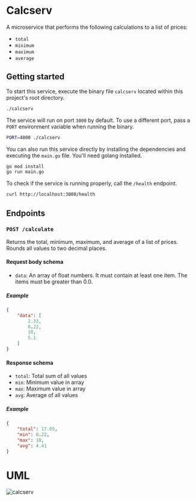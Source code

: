 # Calcserv

A microservice that performs the following calculations to a list of prices:
- `total`
- `minimum`
- `maximum`
- `average`

## Getting started

To start this service, execute the binary file `calcserv` located within this project's root directory.

```bash
./calcserv
```

The service will run on port `3000` by default. To use a different port, pass a `PORT` environment variable when running the binary.

```bash
PORT=4000 ./calcserv
```

You can also run this service directly by installing the dependencies and executing the `main.go` file. You'll need golang installed.
```bash
go mod install
go run main.go
```

To check if the service is running properly, call the `/health` endpoint.

```bash
curl http://localhost:3000/health
```

## Endpoints

### `POST /calculate`

Returns the total, minimum, maximum, and average of a list of prices. Rounds all values to two decimal places.

#### Request body schema

- `data`: An array of float numbers. It must contain at least one item. The items must be greater than 0.0.

##### Example
```json
{
    "data": [
        2.33,
        0.22,
        10,
        5.1
    ]
}
```

#### Response schema

- `total`: Total sum of all values
- `min`: Minimum value in array
- `max`: Maximum value in array
- `avg`: Average of all values

##### Example
```json
{
    "total": 17.65,
    "min": 0.22,
    "max": 10,
    "avg": 4.41
}
```
# UML

![calcserv](https://github.com/swkoyo/calcserv/assets/10441291/34de151a-551c-40a5-a70f-63a83c424521)
